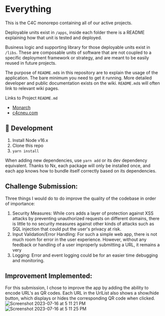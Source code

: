 # Everything

This is the C4C monorepo containing all of our active projects.

Deployable units exist in `/apps`, inside each folder there is a README explaining how that unit is tested and deployed.

Business logic and supporting library for those deployable units exist in `/libs`. These are composable units of software that are not coupled to a specific deployment framework or strategy, and are meant to be easily reused in future projects.

The purpose of `README.md`s in this repository are to explain the usage of the application. The bare minimum you need to get it running. More detailed developer and public documentation exists on the wiki. `README.md`s will often link to relevant wiki pages.

Links to Project `README.md`

- [Monarch](./apps/monarch/README.md)
- [c4cneu.com](./apps/dotcom/README.md)

## 🔨 Development

1. Install Node v16.x
2. Clone this repo
3. `yarn install`

When adding new dependencies, use `yarn add` or its dev dependency equivalent. Thanks to Nx, each package will only be installed once, and each app knows how to bundle itself correctly based on its dependencies.

## Challenge Submission:

Three things I would do to do improve the quality of the codebase in order of importance:

1. Security Measures: While cors adds a layer of protection against XSS attacks by preventing unauthorized requests on different domains, there is little to no security measures against other kinds of attacks such as SQL injection that could put the user's privacy at risk.
2. Input Validation/Error Handling: For such a simple web app, there is not much room for error in the user experience. However, without any feedback or handling of a user improperly submitting a URL, it remains a very
3. Logging: Error and event logging could be for an easier time debugging and monitoring.

## Improvement Implemented:

For this submission, I chose to improve the app by adding the ability to encode URL's as QR codes. Each URL in the UrlList also shows a show/hide button, which displays or hides the corresponding QR code when clicked.
![Screenshot 2023-07-16 at 5 11 21 PM](https://github.com/bobbyslug/everything/assets/31357414/43654972-3b05-4fe2-a1ba-afdea5a7ece8)
![Screenshot 2023-07-16 at 5 11 25 PM](https://github.com/bobbyslug/everything/assets/31357414/2ebd35c8-caf6-4552-94a8-0a07d0e76479)
